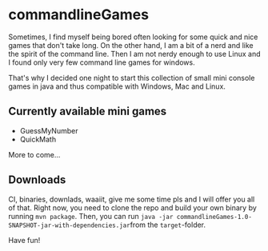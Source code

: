 # commandlineGames
Sometimes, I find myself being bored often looking for some quick and nice games that don't take long. On the other hand, I am a bit of a nerd and like the spirit of the command line. Then I am not nerdy enough to use Linux and I found only very few command line games for windows.

That's why I decided one night to start this collection of small mini console games in java and thus compatible with Windows, Mac and Linux.

## Currently available mini games
- GuessMyNumber
- QuickMath

More to come...

## Downloads
CI, binaries, downlads, waaiit, give me some time pls and I will offer you all of that. Right now, you need to clone the repo and build your own binary by running `mvn package`. Then, you can run `java -jar commandlineGames-1.0-SNAPSHOT-jar-with-dependencies.jar`from the `target`-folder.

Have fun!

